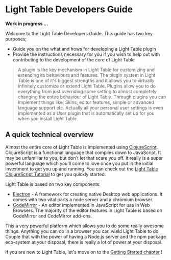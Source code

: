 # Light Table Developers Guide

**Work in progress ...**

Welcome to the Light Table Developers Guide. This guide has two key purposes;

* Guide you on the what and hows for developing a Light Table plugin
* Provide the instructions necessary for you if you wish to help out with contributing to the development of the core of Light Table

> A plugin is the key mechanism in Light Table for customizing and extending its behaviours and features. The plugin system in Light Table is one of it's biggest strengths and it allows you to virtually infinitely customize or extend Light Table. Plugins allow you to do everything from just overriding some setting to almost completely changing the entire behaviour of Light Table.  Through plugins you can implement things like; Skins, editor features, simple or advanced language support etc. Actually all your personal user settings is even implemented as a User plugin that is automatically set up for you when you install Light Table.

## A quick technical overview

Almost the entire core of Light Table is implemented using [ClojureScript](http://clojurescript.org/). ClojureScript is a functional language that compiles down to JavaScript. It may be unfamiliar to you, but don't let that scare you off. It really is a super powerful language which you'll come to love once you put in the initial investment to get you up and running. You can check out the [Light Table ClojureScript Tutorial](/light-table-clojurescript-tutorial.md) to get you quickly started.

Light Table is based on two key components:

* [Electron](http://electron.atom.io/) - A framework for creating native Desktop web applications. It comes with two vital parts a node server and a chromium browser. 
* [CodeMirror](https://codemirror.net/) - An editor implemented in JavaScript for use in Web Browsers. The majority of the editor features in Light Table is based on CodeMirror and CodeMirror add-ons. 

This a very powerful platform which allows you to do some really awesome things. Anything you can do in a browser you can wield Light Table to do. Couple that with the power of having a Node.js server and the npm package eco-system at your disposal, there is really a lot of power at your disposal.



If you are new to Light Table, let's move on to the [Getting Started chapter](/chapter1.md) !

